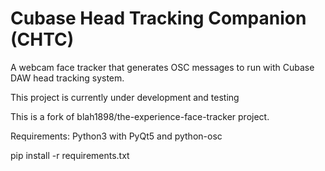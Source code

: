 Cubase Head Tracking Companion (CHTC)
=============================

A webcam face tracker that generates OSC messages to run with Cubase DAW head tracking system.

This project is currently under development and testing

This is a fork of blah1898/the-experience-face-tracker project.



Requirements: Python3 with PyQt5 and python-osc

pip install -r requirements.txt
